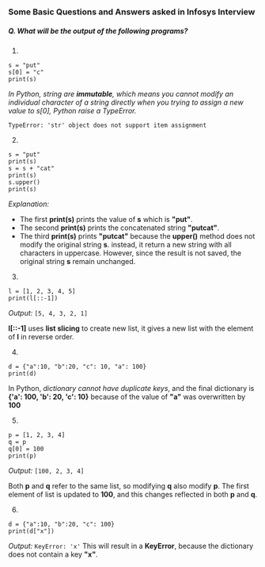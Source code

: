 ### Some Basic Questions and Answers asked in Infosys Interview

##### Q. What will be the output of the following programs?
1. 
```
s = "put"
s[0] = "c"
print(s)
```
_In Python, string are **immutable**, which means you cannot modify an individual character of a string directly
when you trying to assign a new value to s[0], Python raise a *TypeError*._

`TypeError: 'str' object does not support item assignment`

2. 
```
s = "put"
print(s)
s = s + "cat"
print(s)
s.upper()
print(s)
```
*Explanation:*
- The first **print(s)** prints the value of **s** which is **"put"**.
- The second **print(s)** prints the concatenated string **"putcat"**.
- The third **print(s)** prints **"putcat"** because the **upper()** method does not modify the original string **s**.
instead, it return a new string with all characters in uppercase. However, since the result is not saved, the original string **s** remain unchanged.

3. 
```
l = [1, 2, 3, 4, 5]
print(l[::-1])
```
_Output:_
`[5, 4, 3, 2, 1]`

**l[::-1]** uses **list slicing** to create new list, it gives a new list with the element of **l** in reverse order.

4. 
``` 
d = {"a":10, "b":20, "c": 10, "a": 100}
print(d)
```

In Python, _dictionary cannot have duplicate keys_, and the final dictionary is **{'a': 100, 'b': 20, 'c': 10}** because of the value of **"a"** was overwritten by **100**

5. 
``` 
p = [1, 2, 3, 4]
q = p
q[0] = 100
print(p)
```
_Output:_
`[100, 2, 3, 4]`

Both **p** and **q** refer to the same list, so modifying **q** also modify **p**. The first element of list is updated to **100**, and this changes reflected in both **p** and **q**.

6. 
```
d = {"a":10, "b":20, "c": 100}
print(d["x"])
```
_Output:_
`KeyError: 'x'`
This will result in a **KeyError**, because the dictionary does not contain a key **"x"**.